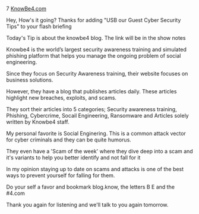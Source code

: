 7 [KnowBe4.com](https://blog.knowbe4.com)

Hey, How's it going? Thanks for adding "USB our Guest Cyber Security Tips" to your flash briefing

Today's Tip is about the knowbe4 blog. The link will be in the show notes

Knowbe4 is the world’s largest security awareness training and simulated phishing platform that helps you manage the ongoing problem of social engineering.

Since they focus on Security Awareness training, their website focuses on business solutions. 

However, they have a blog that publishes articles daily. These articles highlight new breaches, exploits, and scams. 

They sort their articles into 5 categories; Security awareness training, Phishing, Cybercrime, Socail Engineering, Ransomware and Articles solely written by Knowbe4 staff. 

My personal favorite is Social Enginering. This is a common attack vector for cyber criminals and they can be quite humorus. 

They even have a 'Scam of the week' where they dive deep into a scam and it's variants to help you better identify and not fall for it

In my opinion staying up to date on scams and attacks is one of the best ways to prevent yourself for falling for them.

Do your self a favor and bookmark blog.know, the letters B E and the #4.com

Thank you again for listening and we'll talk to you again tomorrow.